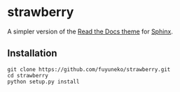strawberry
==========

A simpler version of the [Read the Docs
theme](https://github.com/rtfd/readthedocs.org) for
[Sphinx](http://www.sphinx-doc.org).

Installation
------------

```
git clone https://github.com/fuyuneko/strawberry.git
cd strawberry
python setup.py install
```
